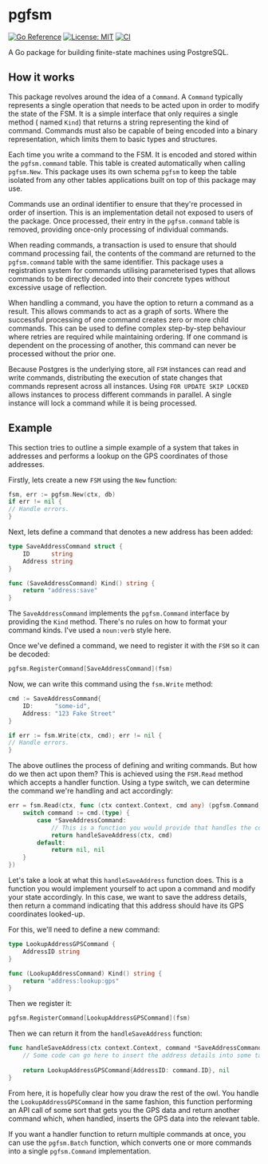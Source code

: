 # pgfsm

[![Go Reference](https://pkg.go.dev/badge/github.com/davidsbond/pgfsm.svg)](https://pkg.go.dev/github.com/davidsbond/pgfsm) [![License: MIT](https://img.shields.io/badge/License-MIT-yellow.svg)](https://opensource.org/licenses/MIT) [![CI](https://github.com/davidsbond/pgfsm/actions/workflows/go.yml/badge.svg?branch=main)](https://github.com/davidsbond/pgfsm/actions/workflows/go.yml)

A Go package for building finite-state machines using PostgreSQL.

## How it works

This package revolves around the idea of a `Command`. A `Command` typically represents a single operation that needs to
be acted upon in order to modify the state of the FSM. It is a simple interface that only requires a single method (
named `Kind`) that returns a string representing the kind of command. Commands must also be capable of being encoded
into a binary representation, which limits them to basic types and structures.

Each time you write a command to the FSM. It is encoded and stored within the `pgfsm.command` table. This table is
created automatically when calling `pgfsm.New`. This package uses its own schema `pgfsm` to keep the table isolated from
any other tables applications built on top of this package may use.

Commands use an ordinal identifier to ensure that they're processed in order of insertion. This is an implementation
detail not exposed to users of the package. Once processed, their entry in the `pgfsm.command` table is removed,
providing once-only processing of individual commands.

When reading commands, a transaction is used to ensure that should command processing fail, the contents of the command
are returned to the `pgfsm.command` table with the same identifier. This package uses a registration system for commands
utilising parameterised types that allows commands to be directly decoded into their concrete types without excessive
usage of reflection.

When handling a command, you have the option to return a command as a result. This allows commands to act as a graph of
sorts. Where the successful processing of one command creates zero or more child commands. This can be used to define
complex step-by-step behaviour where retries are required while maintaining ordering. If one command is dependent on the
processing of another, this command can never be processed without the prior one.

Because Postgres is the underlying store, all `FSM` instances can read and write commands, distributing the execution of
state changes that commands represent across all instances. Using `FOR UPDATE SKIP LOCKED` allows instances to process
different commands in parallel. A single instance will lock a command while it is being processed.

## Example

This section tries to outline a simple example of a system that takes in addresses and performs a lookup on the GPS
coordinates of those addresses.

Firstly, lets create a new `FSM` using the `New` function:

```go
fsm, err := pgfsm.New(ctx, db)
if err != nil {
// Handle errors.
}
```

Next, lets define a command that denotes a new address has been added:

```go
type SaveAddressCommand struct {
    ID      string
    Address string
}

func (SaveAddressCommand) Kind() string {
    return "address:save"
}
```

The `SaveAddressCommand` implements the `pgfsm.Command` interface by providing the `Kind` method. There's no rules on
how to format your command kinds. I've used a `noun:verb` style here.

Once we've defined a command, we need to register it with the `FSM` so it can be decoded:

```go
pgfsm.RegisterCommand[SaveAddressCommand](fsm)
```

Now, we can write this command using the `fsm.Write` method:

```go
cmd := SaveAddressCommand{
    ID:      "some-id",
    Address: "123 Fake Street"
}

if err := fsm.Write(ctx, cmd); err != nil {
// Handle errors.
}
```

The above outlines the process of defining and writing commands. But how do we then act upon them? This is achieved
using the `FSM.Read` method which accepts a handler function. Using a type switch, we can determine the command we're
handling and act accordingly:

```go
err = fsm.Read(ctx, func (ctx context.Context, cmd any) (pgfsm.Command, error) {
    switch command := cmd.(type) {
        case *SaveAddressCommand:
            // This is a function you would provide that handles the command and optionally returns one.
            return handleSaveAddress(ctx, cmd)
        default:
            return nil, nil
    }
})
```

Let's take a look at what this `handleSaveAddress` function does. This is a function you would implement yourself to act
upon a command and modify your state accordingly. In this case, we want to save the address details, then return a
command indicating that this address should have its GPS coordinates looked-up.

For this, we'll need to define a new command:

```go
type LookupAddressGPSCommand {
    AddressID string
}

func (LookupAddressCommand) Kind() string {
    return "address:lookup:gps"
}
```

Then we register it:

```go
pgfsm.RegisterCommand[LookupAddressGPSCommand](fsm)
```

Then we can return it from the `handleSaveAddress` function:

```go
func handleSaveAddress(ctx context.Context, command *SaveAddressCommand) (pgfsm.Command, error) {
    // Some code can go here to insert the address details into some table.
    
    return LookupAddressGPSCommand{AddressID: command.ID}, nil
}
```

From here, it is hopefully clear how you draw the rest of the owl. You handle the `LookupAddressGPSCommand` in the same
fashion, this function performing an API call of some sort that gets you the GPS data and return another command which,
when handled, inserts the GPS data into the relevant table.

If you want a handler function to return multiple commands at once, you can use the `pgfsm.Batch` function, which
converts one or more commands into a single `pgfsm.Command` implementation.
